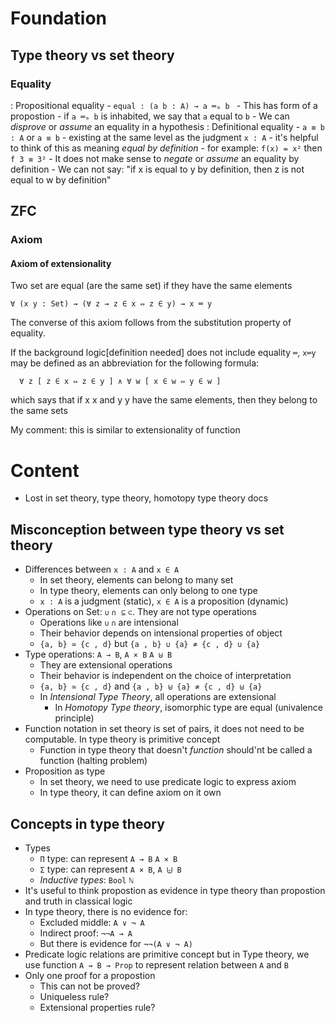 # Foundation

## Type theory vs set theory

### Equality

  : Propositional equality
    - `equal : (a b : A) → a ═ₐ b `
    - This has form of a propostion
    - if `a ═ₐ b`  is inhabited, we say that `a` equal to `b`
    - We can *disprove* or *assume* an equality in a hypothesis
  : Definitional equality
    - `a ≡ b : A` or `a ≡ b`
    - existing at the same level as the judgment `x : A`
    - it's helpful to think of this as meaning *equal by definition*
    - for example: `f(x) = x²` then `f 3 ≡ 3²`
    - It does not make sense to *negate* or *assume* an equality by definition
      - We can not say: "if x is equal to y by definition, then z is not equal to w by definition"


## ZFC
### Axiom
#### Axiom of extensionality
Two set are equal (are the same set) if they have the same elements

```
∀ (x y : Set) → (∀ z → z ∈ x ⇔ z ∈ y) → x ═ y
```

The converse of this axiom follows from the substitution property of equality.

If the background logic[definition needed] does not include equality `═`, `x═y` may be defined as an abbreviation for the following formula: 

```
  ∀ z [ z ∈ x ⇔ z ∈ y ] ∧ ∀ w [ x ∈ w ⇔ y ∈ w ]
```

which says that if x x and y y have the same elements, then they belong to the same sets

My comment: this is similar to extensionality of function


# Content
- Lost in set theory, type theory, homotopy type theory docs

## Misconception between type theory vs set theory
  - Differences between `x : A` and `x ∈ A`
    - In set theory, elements can belong to many set
    - In type theory, elements can only belong to one type
    - `x : A` is a judgment (static), `x ∈ A` is a proposition (dynamic)
  - Operations on Set: `∪` `∩` ͏ `⊆` `⊂`. They are not type operations
    - Operations like `∪` `∩` are intensional
    - Their behavior depends on intensional properties of object
    - `{a, b} ≃ {c , d}` but `{a , b} ∪ {a} ≄ {c , d} ∪ {a}`
  - Type operations: `A → B`, `A × B` `A ⊎ B`
    - They are extensional operations
    - Their behavior is independent on the choice of interpretation 
    - `{a, b} ≃ {c , d}` and `{a , b} ⊎ {a} ≄ {c , d} ⊎ {a}`
    - In *Intensional Type Theory*, all operations are extensional
      - In *Homotopy Type theory*, isomorphic type are equal (univalence principle)
  - Function notation in set theory is set of pairs, it does not need to be computable. In type theory is primitive concept
    - Function in type theory that doesn't *function* should'nt be called a function (halting problem)
  - Proposition as type
    - In set theory, we need to use predicate logic to express axiom
    - In type theory, it can define axiom on it own

## Concepts in type theory
- Types
  - `Π` type: can represent `A → B` `A × B`
  - `Σ` type: can represent `A × B`, `A ⨄ B`
  - *Inductive types*: `Bool` `ℕ`
- It's useful to think propostion as evidence in type theory than propostion and truth in classical logic
- In type theory, there is no evidence for:
  - Excluded middle: `A ∨ ¬ A`
  - Indirect proof: `¬¬A → A`
  - But there is evidence for `¬¬(A ∨ ¬ A)`
- Predicate logic relations are primitive concept but in Type theory, we use function `A → B → Prop` to represent relation between `A` and `B`
- Only one proof for a propostion
  - This can not be proved?
  - Uniqueless rule?
  - Extensional properties rule?

     



